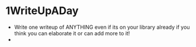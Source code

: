 # 1WriteUpADay

- Write one writeup of ANYTHING even if its on your library already if you think you can elaborate it or can add more to it!
- 
